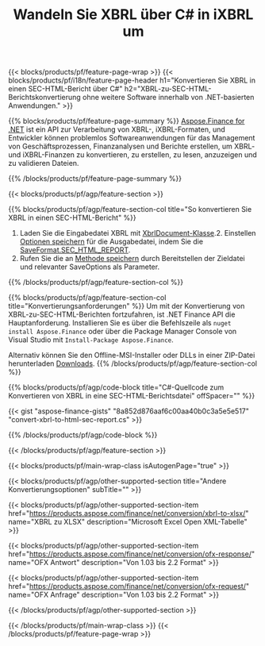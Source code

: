 ﻿---
title: Wandeln Sie XBRL über C# in iXBRL um
description: Beispielcode für die Umwandlung von XBRL in den SEC-HTML-Bericht C#. Verwenden Sie API Beispielcode für die Batch-Konvertierung von XBRL-Dateien in SEC-HTML-Berichte in .NET-basierten Anwendungen. 
url: /de/net/conversion/xbrl-to-sec-html-report/
family: finance
platformtag: net
feature: convert
informat: XBRL
outformat: HTML
otherformats: XLSX
---
{{< blocks/products/pf/feature-page-wrap >}}
{{< blocks/products/pf/i18n/feature-page-header h1="Konvertieren Sie XBRL in einen SEC-HTML-Bericht über C#" h2="XBRL-zu-SEC-HTML-Berichtskonvertierung ohne weitere Software innerhalb von .NET-basierten Anwendungen." >}}

{{% blocks/products/pf/feature-page-summary %}}
[Aspose.Finance for .NET](https://products.aspose.com/finance/net/) ist ein API zur Verarbeitung von XBRL-, iXBRL-Formaten, und Entwickler können problemlos Softwareanwendungen für das Management von Geschäftsprozessen, Finanzanalysen und Berichte erstellen, um XBRL- und iXBRL-Finanzen zu konvertieren, zu erstellen, zu lesen, anzuzeigen und zu validieren Dateien. 

{{% /blocks/products/pf/feature-page-summary %}}

{{< blocks/products/pf/agp/feature-section >}}

{{% blocks/products/pf/agp/feature-section-col title="So konvertieren Sie XBRL in einen SEC-HTML-Bericht" %}}
1. Laden Sie die Eingabedatei XBRL mit [XbrlDocument-Klasse](https://apireference.aspose.com/finance/net/aspose.finance.xbrl/xbrldocument).2. Einstellen [Optionen speichern](https://apireference.aspose.com/finance/net/aspose.finance.xbrl/saveoptions) für die Ausgabedatei, indem Sie die [SaveFormat.SEC_HTML_REPORT](https://apireference.aspose.com/finance/net/aspose.finance.xbrl/saveformat).
3. Rufen Sie die an [Methode speichern](https://apireference.aspose.com/finance/net/aspose.finance.xbrl.xbrldocument/save/methods/2) durch Bereitstellen der Zieldatei und relevanter SaveOptions als Parameter.

{{% /blocks/products/pf/agp/feature-section-col %}}

{{% blocks/products/pf/agp/feature-section-col title="Konvertierungsanforderungen" %}}
Um mit der Konvertierung von XBRL-zu-SEC-HTML-Berichten fortzufahren, ist .NET Finance API die Hauptanforderung. Installieren Sie es über die Befehlszeile als ```nuget install Aspose.Finance``` oder über die Package Manager Console von Visual Studio mit ```Install-Package Aspose.Finance```.

Alternativ können Sie den Offline-MSI-Installer oder DLLs in einer ZIP-Datei herunterladen [Downloads](https://downloads.aspose.com/finance/net).
{{% /blocks/products/pf/agp/feature-section-col %}}

{{% blocks/products/pf/agp/code-block title="C#-Quellcode zum Konvertieren von XBRL in eine SEC-HTML-Berichtsdatei" offSpacer="" %}}

{{< gist "aspose-finance-gists" "8a852d876aaf6c00aa40b0c3a5e5e517" "convert-xbrl-to-html-sec-report.cs" >}}

{{% /blocks/products/pf/agp/code-block %}}

{{< /blocks/products/pf/agp/feature-section >}}

{{< blocks/products/pf/main-wrap-class isAutogenPage="true" >}}

{{< blocks/products/pf/agp/other-supported-section title="Andere Konvertierungsoptionen" subTitle="" >}}

{{< blocks/products/pf/agp/other-supported-section-item href="https://products.aspose.com/finance/net/conversion/xbrl-to-xlsx/" name="XBRL zu XLSX" description="Microsoft Excel Open XML-Tabelle" >}}

{{< blocks/products/pf/agp/other-supported-section-item href="https://products.aspose.com/finance/net/conversion/ofx-response/" name="OFX Antwort" description="Von 1.03 bis 2.2 Format" >}}

{{< blocks/products/pf/agp/other-supported-section-item href="https://products.aspose.com/finance/net/conversion/ofx-request/" name="OFX Anfrage" description="Von 1.03 bis 2.2 Format" >}}

{{< /blocks/products/pf/agp/other-supported-section >}}

{{< /blocks/products/pf/main-wrap-class >}}
{{< /blocks/products/pf/feature-page-wrap >}}